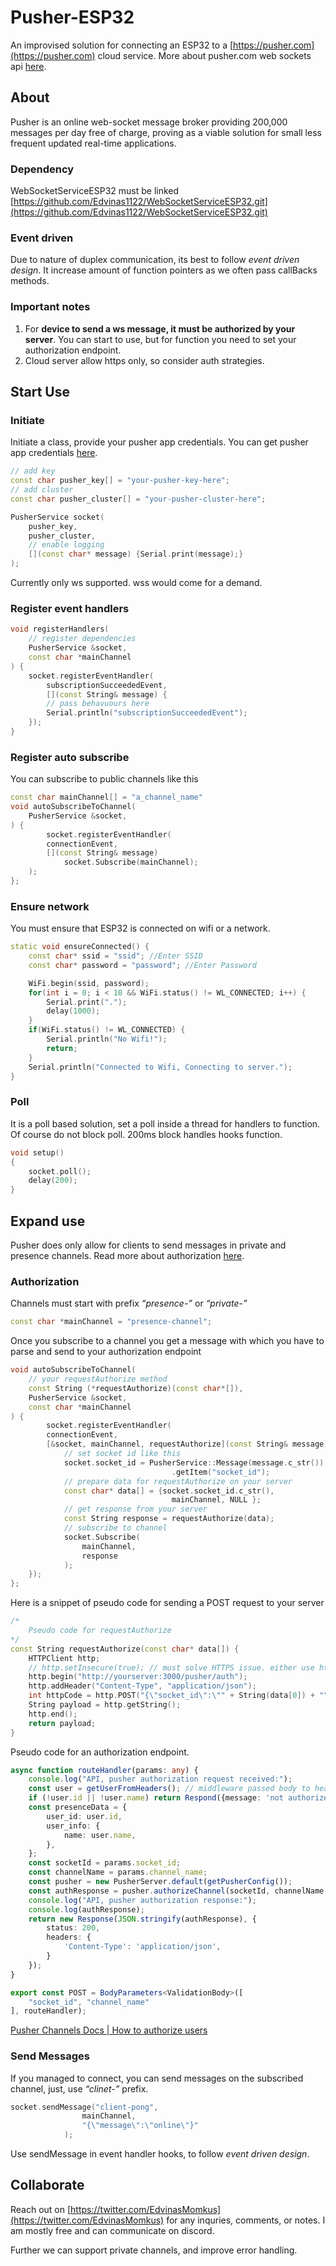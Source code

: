 # Pusher-ESP32

An improvised solution for connecting an ESP32 to a [https://pusher.com](https://pusher.com) cloud service.
More about pusher.com web sockets api [here](https://pusher.com/docs/channels/using_channels/client-api-overview/).

## About

Pusher is an online web-socket message broker providing 200,000 messages per day free of charge, proving as a viable solution for small less frequent updated real-time applications.

### Dependency

WebSocketServiceESP32 must be linked
[https://github.com/Edvinas1122/WebSocketServiceESP32.git](https://github.com/Edvinas1122/WebSocketServiceESP32.git)

### Event driven

Due to nature of duplex communication, its best to follow *event driven design*.
It increase amount of function pointers as we often pass callBacks methods.

### Important notes

1. For **device to send a ws message, it must be authorized by your server**. You can start  to use, but for function you need to set your authorization endpoint.
2. Cloud server allow https only, so consider auth strategies.

## Start Use

### Initiate

Initiate a class, provide your pusher app credentials.
You can get pusher app credentials [here](https://dashboard.pusher.com/accounts/sign_up).

```cpp
// add key
const char pusher_key[] = "your-pusher-key-here";
// add cluster
const char pusher_cluster[] = "your-pusher-cluster-here";

PusherService socket(
	pusher_key,
	pusher_cluster,
	// enable logging
	[](const char* message) {Serial.print(message);}
);
```

Currently only ws supported. wss would come for a demand.

### Register event handlers

```cpp
void registerHandlers(
	// register dependencies
	PusherService &socket,
	const char *mainChannel
) {
	socket.registerEventHandler(
		subscriptionSucceededEvent,
		[](const String& message) {
		// pass behavuours here
		Serial.println("subscriptionSucceededEvent");
	});
}
```

### Register auto subscribe

You can subscribe to public channels like this

```cpp
const char mainChannel[] = "a_channel_name"
void autoSubscribeToChannel(
	PusherService &socket,
) {
		socket.registerEventHandler(
		connectionEvent,
		[](const String& message)
			socket.Subscribe(mainChannel);
	);
};
```

### Ensure network

You must ensure that ESP32 is connected on wifi or a network.

```cpp
static void ensureConnected() {
	const char* ssid = "ssid"; //Enter SSID
	const char* password = "password"; //Enter Password

	WiFi.begin(ssid, password);
    for(int i = 0; i < 10 && WiFi.status() != WL_CONNECTED; i++) {
        Serial.print(".");
        delay(1000);
    }
    if(WiFi.status() != WL_CONNECTED) {
        Serial.println("No Wifi!");
        return;
    }
	Serial.println("Connected to Wifi, Connecting to server.");
}
```

### Poll

It is a poll based solution, set a poll inside a thread for handlers to function. Of course do not block poll. 200ms block handles hooks function.

```cpp
void setup()
{
	socket.poll();
	delay(200);
}
```

## Expand use

Pusher does only allow for clients to send messages in private and presence channels.
Read more about authorization [here](https://pusher.com/docs/channels/server_api/authorizing-users/).

### Authorization

Channels must start with prefix *“presence-”* or *“private-”*

```cpp
const char *mainChannel = "presence-channel";
```

Once you subscribe to a channel you get a message with which you have to parse and send to your authorization endpoint

```cpp
void autoSubscribeToChannel(
	// your requestAuthorize method
	const String (*requestAuthorize)(const char*[]),
	PusherService &socket,
	const char *mainChannel
) {
		socket.registerEventHandler(
		connectionEvent,
		[&socket, mainChannel, requestAuthorize](const String& message) {
			// set socket id like this
			socket.socket_id = PusherService::Message(message.c_str())
									.getItem("socket_id");
			// prepare data for requestAuthorize on your server
			const char* data[] = {socket.socket_id.c_str(),
									mainChannel, NULL };
			// get response from your server
			const String response = requestAuthorize(data);
			// subscribe to channel
			socket.Subscribe(
				mainChannel,
				response
			);
	});
};
```

Here is a snippet of pseudo code for sending a POST request to your server

```cpp
/*
	Pseudo code for requestAuthorize
*/
const String requestAuthorize(const char* data[]) {
	HTTPClient http;
	// http.setInsecure(true); // must solve HTTPS issue. either use http either contain certificate either use insecure
	http.begin("http://yourserver:3000/pusher/auth");
	http.addHeader("Content-Type", "application/json");
	int httpCode = http.POST("{\"socket_id\":\"" + String(data[0]) + "\",\"channel_name\":\"" + String(data[1]) + "\"}");
	String payload = http.getString();
	http.end();
	return payload;
}
```

Pseudo code for an authorization endpoint.

```ts
async function routeHandler(params: any) {
	console.log("API, pusher authorization request received:");
	const user = getUserFromHeaders(); // middleware passed body to headers
	if (!user.id || !user.name) return Respond({message: 'not authorized'}, 403);
	const presenceData = {
		user_id: user.id,
		user_info: {
			name: user.name,
		},
	};
	const socketId = params.socket_id;
	const channelName = params.channel_name;
	const pusher = new PusherServer.default(getPusherConfig());
	const authResponse = pusher.authorizeChannel(socketId, channelName, presenceData);
	console.log("API, pusher authorization response:");
	console.log(authResponse);
	return new Response(JSON.stringify(authResponse), {
		status: 200,
		headers: {
			'Content-Type': 'application/json',
		}
	});
}

export const POST = BodyParameters<ValidationBody>([
	"socket_id", "channel_name"
], routeHandler);
```

[Pusher Channels Docs | How to authorize users](https://pusher.com/docs/channels/server_api/authorizing-users/#implementing-the-authorization-endpoint-for-a-presence-channel)

### Send Messages

If you managed to connect, you can send messages on the subscribed channel, just, use *“clinet-”* prefix.

```cpp
socket.sendMessage("client-pong",
				mainChannel,
				"{\"message\":\"online\"}"
			);
```

Use sendMessage in event handler hooks, to follow *event driven design*.

## Collaborate

Reach out on [https://twitter.com/EdvinasMomkus](https://twitter.com/EdvinasMomkus) for any inquries, comments, or notes. I am mostly free and can communicate on discord.

Further we can support private channels, and improve error handling.